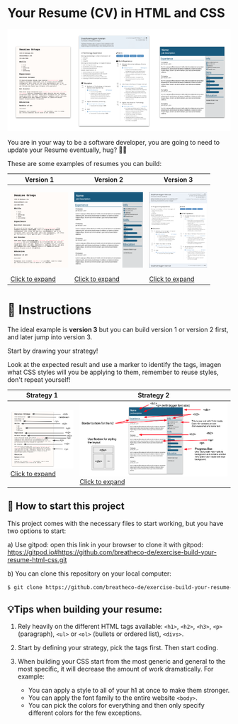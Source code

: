 # Your Resume (CV) in HTML and CSS

![Resume in HTML/CSS Breathecode](./.learn/assets/preview.png?raw=true)

You are in your way to be a software developer, you are going to need to update your Resume eventually, hug? 💪😅

These are some examples of resumes you can build:

| Version 1 | Version 2 | Version 3 |
| --------- | --------  | --------  |
| <p align="center"><img src="./.learn/assets/version1.png?raw=true" height="170" /></p> [Click to expand](./.learn/assets/version1.png?raw=true) | <p align="center"><img src="./.learn/assets/version2.png?raw=true" height="170" /></p> [Click to expand](./.learn/assets/version2.png?raw=true) | <p align="center"><img src="./.learn/assets/version3.png?raw=true" height="170" /></p> [Click to expand](./.learn/assets/version3.png?raw=true) |

# 📝 Instructions

The ideal example is **version 3** but you can build version 1 or version 2 first, and later jump into version 3.

Start by drawing your strategy!

Look at the expected result and use a marker to identify the tags, imagen what CSS styles will you be applying to them, remember to reuse styles, don't repeat yourself!

| Strategy 1    | Strategy 2    |
| ----------    | ------        |
| ![Strategy 1 Resume](./.learn/assets/strategy.png?raw=true) [Click to expand](./.learn/assets/strategy.png?raw=true) | ![Strategy 2 resume](./.learn/assets/strategy2.png?raw=true) [Click to expand](./.learn/assets/strategy2.png?raw=true) |

## 🌱  How to start this project

This project comes with the necessary files to start working, but you have two options to start:

a) Use gitpod: open this link in your browser to clone it with gitpod: https://gitpod.io#https://github.com/breatheco-de/exercise-build-your-resume-html-css.git

b) You can clone this repository on your local computer:
```sh
$ git clone https://github.com/breatheco-de/exercise-build-your-resume-html-css.git
```

## 💡Tips when building your resume:

1. Rely heavily on the different HTML tags available: `<h1>`, `<h2>`, `<h3>`, `<p>` (paragraph), `<ul>` or `<ol>` (bullets or ordered list), `<divs>`.

2. Start by defining your strategy, pick the tags first. Then start coding.

3. When building your CSS start from the most generic and general to the most specific, it will decrease the amount of work dramatically. For example: 
    - You can apply a style to all of your h1 at once to make them stronger.
    - You can apply the font family to the entire website `<body>`.
    - You can pick the colors for everything and then only specify different colors for the few exceptions.
